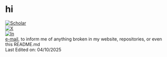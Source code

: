 # hi
[![Scholar](https://img.shields.io/badge/Google%20Scholar-4285F4?logo=google-scholar&logoColor=white)](https://scholar.google.com/citations?user=U_wk4ssAAAAJ&hl=en)  
[![X](https://img.shields.io/twitter/follow/AetherSuRa?label=Follow&style=social)](https://twitter.com/AetherSuRa)  
[![In](https://img.shields.io/badge/LinkedIn-0077B5?social&logo=linkedin&logoColor=white)](https://www.linkedin.com/in/abhinav-rao)  
[e-mail](https://abhinavrao.netlify.app/), to inform me of anything broken in my website, repositories, or even this README.md  
Last Edited on: 04/10/2025
